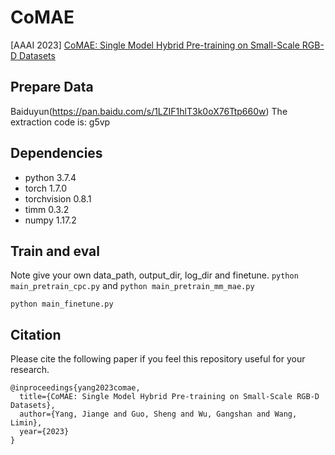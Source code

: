 # CoMAE
[AAAI 2023] [CoMAE: Single Model Hybrid Pre-training on Small-Scale RGB-D Datasets](https://arxiv.org/abs/2302.06148)

## Prepare Data
Baiduyun(https://pan.baidu.com/s/1LZIF1hlT3k0oX76Ttp660w) The extraction code is: g5vp

## Dependencies
* python 3.7.4
* torch 1.7.0
* torchvision 0.8.1
* timm 0.3.2
* numpy 1.17.2

## Train and eval
Note give your own data_path, output_dir, log_dir and finetune.
 `python main_pretrain_cpc.py` and `python main_pretrain_mm_mae.py`
 
 `python main_finetune.py`
 

## Citation
Please cite the following paper if you feel this repository useful for your research.
```
@inproceedings{yang2023comae,
  title={CoMAE: Single Model Hybrid Pre-training on Small-Scale RGB-D Datasets},
  author={Yang, Jiange and Guo, Sheng and Wu, Gangshan and Wang, Limin},
  year={2023}
}
```
